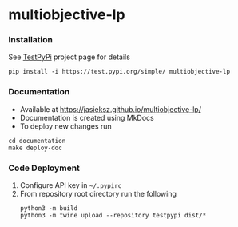 # multiobjective-lp

### Installation
See  [TestPyPi](https://test.pypi.org/project/multiobjective-lp/) project page for details

```shell
pip install -i https://test.pypi.org/simple/ multiobjective-lp
```

### Documentation

* Available at https://jasieksz.github.io/multiobjective-lp/
* Documentation is created using MkDocs 
* To deploy new changes run
```shell
cd documentation
make deploy-doc
```

### Code Deployment
1. Configure API key in `~/.pypirc`
2. From repository root directory run the following
    ```shell
    python3 -m build
    python3 -m twine upload --repository testpypi dist/*   
    ```

